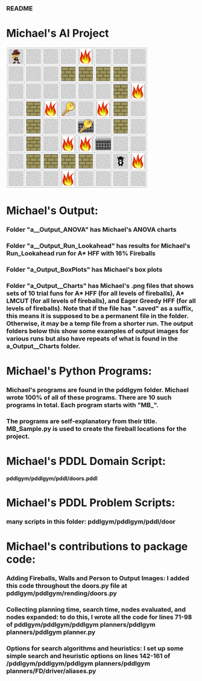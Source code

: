 ### README
###
# Michael's AI Project
![Pic](a_Output_16PercentF_Astar_Hff_Uniform/Image1.png) 

# Michael's Output:
### Folder "a__Output_ANOVA" has Michael's ANOVA charts
### Folder "a__Output_Run_Lookahead" has results for Michael's Run_Lookahead run for A* HFF with 16% Fireballs
### Folder "a_Output_BoxPlots" has Michael's box plots
### Folder "a_Output__Charts" has Michael's .png files that shows sets of 10 trial funs for A* HFF (for all levels of fireballs), A* LMCUT (for all levels of fireballs), and Eager Greedy HFF (for all levels of fireballs). Note that if the file has ".saved" as a suffix, this means it is supposed to be a permanent file in the folder.  Otherwise, it may be a temp file from a shorter run.  The output folders below this show some examples of output images for various runs but also have repeats of what is found in the a_Output__Charts folder.
# Michael's Python Programs:
### Michael's programs are found in the pddlgym folder.  Michael wrote 100% of all of these programs.  There are 10 such programs in total.  Each program starts with "MB_".
### The programs are self-explanatory from their title.  MB_Sample.py is used to create the fireball locations for the project.
# Michael's PDDL Domain Script:
#### pddlgym/pddlgym/pddl/doors.pddl
# Michael's PDDL Problem Scripts:
### many scripts in this folder:  pddlgym/pddlgym/pddl/door
# Michael's contributions to package code:
### Adding Fireballs, Walls and Person to Output Images:  I added this code throughout the doors.py file at pddlgym/pddlgym/rending/doors.py 
### Collecting planning time, search time, nodes evaluated, and nodes expanded:  to do this, I wrote all the code for lines 71-98 of pddlgym/pddlgym/pddlgym planners/pddlgym planners/pddlgym planner.py
### Options for search algorithms and heuristics: I set up some simple search and heuristic options on lines 142-161 of /pddlgym/pddlgym/pddlgym planners/pddlgym planners/FD/driver/aliases.py


  

